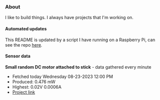 ### About
I like to build things. I always have projects that I'm working on.

#### Automated updates
This README is updated by a script I have running on a Raspberry Pi, can see the repo [here](https://github.com/jdc-cunningham/raspi-git-repo-updater).

#### Sensor data


**Small random DC motor attached to stick** - data gathered every minute
- Fetched today Wednesday 08-23-2023 12:00 PM
- Produced: 0.476 mW
- Highest: 0.02V 0.0006A
- [Project link](https://github.com/jdc-cunningham/turbine-raspi)